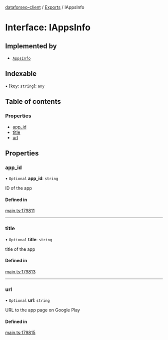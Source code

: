[dataforseo-client](../README.md) / [Exports](../modules.md) / IAppsInfo

# Interface: IAppsInfo

## Implemented by

- [`AppsInfo`](../classes/AppsInfo.md)

## Indexable

▪ [key: `string`]: `any`

## Table of contents

### Properties

- [app\_id](IAppsInfo.md#app_id)
- [title](IAppsInfo.md#title)
- [url](IAppsInfo.md#url)

## Properties

### app\_id

• `Optional` **app\_id**: `string`

ID of the app

#### Defined in

[main.ts:179811](https://github.com/dataforseo/TypeScriptClient/blob/7ca1aa4/main.ts#L179811)

___

### title

• `Optional` **title**: `string`

title of the app

#### Defined in

[main.ts:179813](https://github.com/dataforseo/TypeScriptClient/blob/7ca1aa4/main.ts#L179813)

___

### url

• `Optional` **url**: `string`

URL to the app page on Google Play

#### Defined in

[main.ts:179815](https://github.com/dataforseo/TypeScriptClient/blob/7ca1aa4/main.ts#L179815)
